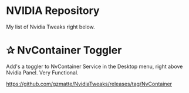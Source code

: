 # NVIDIA Repository
My list of Nvidia Tweaks right below.

# ✰ NvContainer Toggler

Add's a toggler to NvContainer Service in the Desktop menu, right above Nvidia Panel. Very Functional.

https://github.com/gzmatte/NvidiaTweaks/releases/tag/NvContainer
